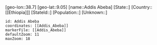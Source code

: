 ﻿---
location: [9.05,38.7]
mapzoom: [7,12] 
mapmarker: city 
type: City
tags:
- geo/City


SpocWebEntityId: 28667
isDeleted: false
confidential: public

---
[geo-lon::38.7]
[geo-lat::9.05]
[name::Addis Abeba]
[State::]
[Country::[[Ethiopia]]]
[StateId::]
[Population::]
[Unknown::]


```leaflet
id: Addis Abeba
coordinates: [[Addis_Abeba]]
markerFile: [[Addis_Abeba]]
defaultZoom: 11 
maxZoom: 18
```
